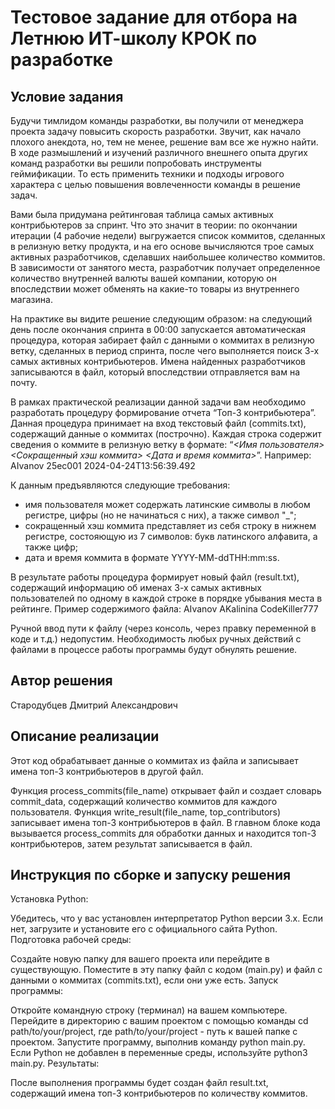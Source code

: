 # Тестовое задание для отбора на Летнюю ИТ-школу КРОК по разработке

## Условие задания
Будучи тимлидом команды разработки, вы получили от менеджера проекта задачу повысить скорость разработки. Звучит, как начало плохого анекдота, но, тем не менее, решение вам все же нужно найти. В ходе размышлений и изучений различного внешнего опыта других команд разработки вы решили попробовать инструменты геймификации. То есть применить техники и подходы игрового характера с целью повышения вовлеченности команды в решение задач.

Вами была придумана рейтинговая таблица самых активных контрибьютеров за спринт. Что это значит в теории: по окончании итерации (4 рабочие недели) выгружается список коммитов, сделанных в релизную ветку продукта, и на его основе вычисляются трое самых активных разработчиков, сделавших наибольшее количество коммитов. В зависимости от занятого места, разработчик получает определенное количество внутренней валюты вашей компании, которую он впоследствии может обменять на какие-то товары из внутреннего магазина.

На практике вы видите решение следующим образом: на следующий день после окончания спринта в 00:00 запускается автоматическая процедура, которая забирает файл с данными о коммитах в релизную ветку, сделанных в период спринта, после чего выполняется поиск 3-х самых активных контрибьютеров. Имена найденных разработчиков записываются в файл, который впоследствии отправляется вам на почту.

В рамках практической реализации данной задачи вам необходимо разработать процедуру формирование отчета “Топ-3 контрибьютера”. Данная процедура принимает на вход текстовый файл (commits.txt), содержащий данные о коммитах (построчно). Каждая строка содержит сведения о коммите в релизную ветку в формате: “_<Имя пользователя> <Сокращенный хэш коммита> <Дата и время коммита>_”.
Например: AIvanov 25ec001 2024-04-24T13:56:39.492

К данным предъявляются следующие требования:
- имя пользователя может содержать латинские символы в любом регистре, цифры (но не начинаться с них), а также символ "_";
- сокращенный хэш коммита представляет из себя строку в нижнем регистре, состояющую из 7 символов: букв латинского алфавита, а также цифр;
- дата и время коммита в формате YYYY-MM-ddTHH:mm:ss.

В результате работы процедура формирует новый файл (result.txt), содержащий информацию об именах 3-х самых активных пользователей по одному в каждой строке в порядке убывания места в рейтинге. Пример содержимого файла:
AIvanov
AKalinina
CodeKiller777

Ручной ввод пути к файлу (через консоль, через правку переменной в коде и т.д.) недопустим. Необходимость любых ручных действий с файлами в процессе работы программы будут обнулять решение.

## Автор решения
Стародубцев Дмитрий Александрович

## Описание реализации

Этот код обрабатывает данные о коммитах из файла и записывает имена топ-3 контрибьютеров в другой файл.

Функция process_commits(file_name) открывает файл и создает словарь commit_data, содержащий количество коммитов для каждого пользователя.
Функция write_result(file_name, top_contributors) записывает имена топ-3 контрибьютеров в файл.
В главном блоке кода вызывается process_commits для обработки данных и находится топ-3 контрибьютеров, затем результат записывается в файл.

## Инструкция по сборке и запуску решения

Установка Python:

Убедитесь, что у вас установлен интерпретатор Python версии 3.x. Если нет, загрузите и установите его с официального сайта Python.
Подготовка рабочей среды:

Создайте новую папку для вашего проекта или перейдите в существующую.
Поместите в эту папку файл с кодом (main.py) и файл с данными о коммитах (commits.txt), если они уже есть.
Запуск программы:

Откройте командную строку (терминал) на вашем компьютере.
Перейдите в директорию с вашим проектом с помощью команды cd path/to/your/project, где path/to/your/project - путь к вашей папке с проектом.
Запустите программу, выполнив команду python main.py. Если Python не добавлен в переменные среды, используйте python3 main.py.
Результаты:

После выполнения программы будет создан файл result.txt, содержащий имена топ-3 контрибьютеров по количеству коммитов.
